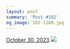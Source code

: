 ```yaml
---
layout: post
summary: 'Post #102'
og_image: 102-1280.jpg
---
```


<p>
  <time>
    <a href="/102">October 30, 2023</a>
  </time>
  <a href="/102">
    <img src="{{ site.assets_url }}/102-640.jpg" srcset="{{ site.assets_url }}/102-320.jpg 320w, {{ site.assets_url }}/102-640.jpg 640w, {{ site.assets_url }}/102-960.jpg 960w, {{ site.assets_url }}/102-1280.jpg 1280w" sizes="(min-width: 700px) 50vw, calc(100vw - 2rem)" />
  </a>
</p>

